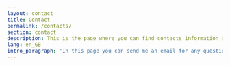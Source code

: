 ```yaml
---
layout: contact
title: Contact
permalink: /contacts/
section: contact
description: This is the page where you can find contacts information about kalwalt alias Walter Perdan.
lang: en_GB
intro_paragraph: 'In this page you can send me an email for any questions regarding my art, my applications and other info you require.'
---
```


